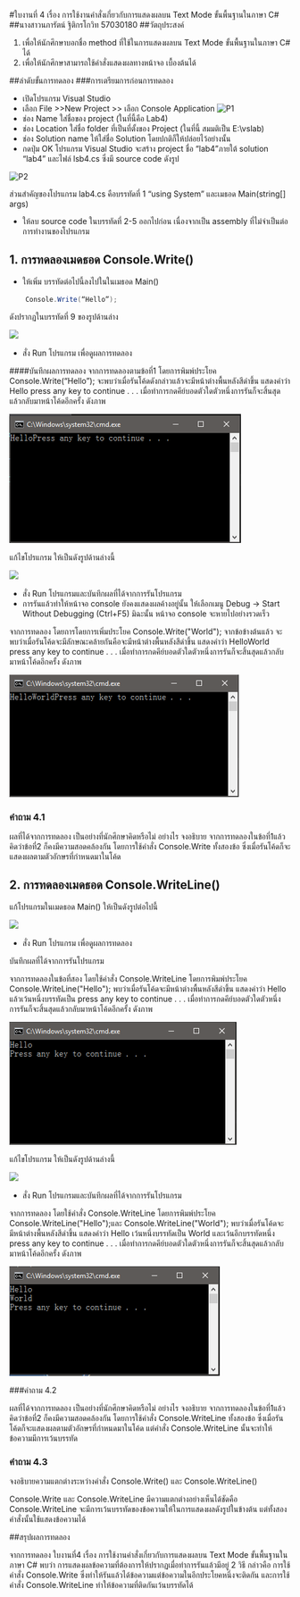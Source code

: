 #ใบงานที่ 4 
เรื่อง การใช้งานคำสั่งเกี่ยวกับการแสดงผลบน Text Mode ขั้นพื้นฐานในภาษา C#
##นางสาวนภารัตน์ ฐิติกรโกวิท 57030180
##วัตถุประสงค์
1. เพื่อให้นักศึกษาบอกชื่อ method ที่ใช้ในการแสดงผลบน Text Mode ขั้นพื้นฐานในภาษา C# ได้
2. เพื่อให้นักศึกษาสามารถใช้คำสั่งแสดงผลทางหน้าจอ เบื้องต้นได้

##ลำดับขั้นการทดลอง
###การเตรียมการก่อนการทดลอง
  * เปิดโปรแกรม Visual Studio 
  *  เลือก File >>New Project >> เลือก Console Application 
![P1](https://github.com/Desktop-Programming-Lab-2559/LAB-04/blob/master/imgs/P1.png)
  *  ช่อง Name ใส่ชื่อของ project (ในที่นี้คือ Lab4)
  *  ช่อง Location ใส่ชื่อ folder ที่เป็นที่ตั้งของ Project (ในที่นี้ สมมติเป็น E:\vslab)
  *  ช่อง Solution name ให้ใส่ชื่อ Solution โดยปกติก็ให้ปล่อยไว้อย่างนั้น 
  *  กดปุ่ม OK โปรแกรม Visual Studio จะสร้าง project ชื่อ “lab4”ภายใต้ solution “lab4” และไฟล์ lsb4.cs ซึ่งมี source code ดังรูป 

![P2](https://github.com/Desktop-Programming-Lab-2559/LAB-04/blob/master/imgs/P2.png)

ส่วนสำคัญของโปรแกรม lab4.cs  คือบรรทัดที่ 1 “using System” และเมธอด Main(string[] args)


 *  ให้ลบ source code ในบรรทัดที่ 2-5 ออกไปก่อน เนื่องจากเป็น assembly ที่ไม่จำเป็นต่อการทำงานของโปรแกรม 

## 1. การทดลองเมดธอด Console.Write()
* ให้เพิ่ม บรรทัดต่อไปนี้ลงไปในในเมธอด Main()
```csharp 
    Console.Write(“Hello”);
```
ดังปรากฏในบรรทัดที่ 9 ของรูปด้านล่าง 

![](https://github.com/Desktop-Programming-Lab-2559/LAB-04/blob/master/imgs/P3.png)
 
 * สั่ง Run โปรแกรม เพื่อดูผลการทดลอง 

####บันทึกผลการทดลอง
จากการทดลองตามข้อที่1 โดยการพิมพ์ประโยค Console.Write(“Hello”); จะพบว่าเมื่อรันโค้ดดังกล่าวแล้วจะมีหน้าต่างพื้นหลังสีดำขึ้น แสดงคำว่า Hello press any key to continue . . . เมื่อทำการกดคีย์บอดตัวใดตัวหนึ่งการรันก็จะสิ้นสุดแล้วกลับมาหน้าโค้ดอีกครั้ง ดังภาพ

![](https://github.com/NAPHARAT/LAB-04/blob/master/Capture1.PNG)

แก้ไขโปรแกรม ให้เป็นดังรูปด้านล่างนี้    

![](https://github.com/Desktop-Programming-Lab-2559/LAB-04/blob/master/imgs/P4.png)

 * สั่ง Run โปรแกรมและบันทึกผลที่ได้จากการรันโปรแกรม
 * การรันแล้วทำให้หน้าจอ console ยังคงแสดงผลค้างอยู่นั้น ให้เลือกเมนู Debug -> Start Without Debugging (Ctrl+F5) มิฉะนั้น หน้าจอ console จะหายไปอย่างรวดเร็ว

จากการทดลอง โดยการโดยการเพิ่มประโยค Console.Write("World"); จากข้อข้างต้นแล้ว จะพบว่าเมื่อรันโค้ดจะมีลักษณะคล้ายกันคือจะมีหน้าต่างพื้นหลังสีดำขึ้น แสดงคำว่า HelloWorld press any key to continue . . . เมื่อทำการกดคีย์บอดตัวใดตัวหนึ่งการรันก็จะสิ้นสุดแล้วกลับมาหน้าโค้ดอีกครั้ง ดังภาพ

![](https://github.com/NAPHARAT/LAB-04/blob/master/Capture2.PNG)

### คำถาม 4.1 

ผลที่ได้จากการทดลอง เป็นอย่างที่นักศึกษาคิดหรือไม่ อย่างไร  จงอธิบาย
จากการทดลองในข้อที่1แล้ว คิดว่าข้อที่2 ก็คงมีความสอดคล้องกัน โดยการใช้คำสั่ง Console.Write ทั้งสองข้อ ซึ่งเมื่อรันโค้ดก็จะแสดงผลตามตัวอักษรที่กำหนดมาในโค้ด

## 2. การทดลองเมดธอด Console.WriteLine()

แก้โปรแกรมในเมดธอด Main() ให้เป็นดังรูปต่อไปนี้

![](https://github.com/Desktop-Programming-Lab-2559/LAB-04/blob/master/imgs/P5.png)

 * สั่ง Run โปรแกรม เพื่อดูผลการทดลอง 

บันทึกผลที่ได้จากการรันโปรแกรม

จากการทดลองในข้อที่สอง โดยใช้คำสั่ง Console.WriteLine โดยการพิมพ์ประโยค Console.WriteLine("Hello"); พบว่าเมื่อรันโค้ดจะมีหน้าต่างพื้นหลังสีดำขึ้น แสดงคำว่า Hello แล้วเว้นหนึ่งบรรทัดเป็น press any key to continue . . . เมื่อทำการกดคีย์บอดตัวใดตัวหนึ่งการรันก็จะสิ้นสุดแล้วกลับมาหน้าโค้ดอีกครั้ง ดังภาพ

![](https://github.com/NAPHARAT/LAB-04/blob/master/Capture3.PNG)

แก้ไขโปรแกรม ให้เป็นดังรูปด้านล่างนี้

![](https://github.com/Desktop-Programming-Lab-2559/LAB-04/blob/master/imgs/P6.png)

 * สั่ง Run โปรแกรมและบันทึกผลที่ได้จากการรันโปรแกรม

จากการทดลอง โดยใช้คำสั่ง Console.WriteLine โดยการพิมพ์ประโยค Console.WriteLine("Hello");และ  Console.WriteLine("World"); พบว่าเมื่อรันโค้ดจะมีหน้าต่างพื้นหลังสีดำขึ้น แสดงคำว่า Hello เว้นหนึ่งบรรทัดเป็น World และเว้นอีกบรรทัดหนึ่ง press any key to continue . . . เมื่อทำการกดคีย์บอดตัวใดตัวหนึ่งการรันก็จะสิ้นสุดแล้วกลับมาหน้าโค้ดอีกครั้ง ดังภาพ

![](https://github.com/NAPHARAT/LAB-04/blob/master/Capture4.PNG)

###คำถาม 4.2

ผลที่ได้จากการทดลอง เป็นอย่างที่นักศึกษาคิดหรือไม่ อย่างไร  จงอธิบาย
จากการทดลองในข้อที่1แล้ว คิดว่าข้อที่2 ก็คงมีความสอดคล้องกัน โดยการใช้คำสั่ง Console.WriteLine ทั้งสองข้อ ซึ่งเมื่อรันโค้ดก็จะแสดงผลตามตัวอักษรที่กำหนดมาในโค้ด แต่คำสั่ง Console.WriteLine นั้นจะทำให้ข้อความมีการเว้นบรรทัด

### คำถาม 4.3 

จงอธิบายความแตกต่างระหว่างคำสั่ง Console.Write() และ Console.WriteLine()

Console.Write และ Console.WriteLine มีความแตกต่างอย่างเห็นได้ชัดคือ Console.WriteLine จะมีการเว้นบรรทัดของข้อความให้ในการแสดงผลดังรูปในข้างต้น แต่ทั้งสองคำสั่งนั้นใช้แสดงข้อความได้

##สรุปผลการทดลอง

จากการทดลอง ใบงานที่4 เรื่อง การใช้งานคำสั่งเกี่ยวกับการแสดงผลบน Text Mode ขั้นพื้นฐานในภาษา C# พบว่า การแสดงผลข้อความที่ต้องการให้ปรากฏเมื่อทำการรันแล้วมีอยู่ 2 วิธี กล่าวคือ การใช้คำสั่ง Console.Write ซึ่งทำให้รันแล้วได้ข้อความแต่ข้อความในอีกประโยคหนึ่งจะติดกัน และการใช้คำสั่ง Console.WriteLine ทำให้ข้อความที่ติดกันเว้นบรรทัดได้

